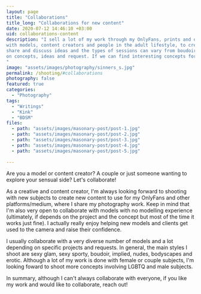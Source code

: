 ```yaml
---
layout: page
title: "Collaborations"
title_long: "Collaborations for new content"
date: 2020-07-12 14:46:10 +03:00
uid: collaborations-content
description: "I sell a lot of my work through my OnlyFans, prints and other medium. For so, I often collaborate
with models, content creators and people in the adult lifestyle, to create new content. I love to
share and discuss ideas and the types of sessions can vary from boudoir to erotic, depending
on concepts, ideas and request. If we can find interesting concepts for all, Let's Shoot!  
"
image: "assets/images/photography/sinners_s.jpg"
permalink: /shooting/#collaborations
photography: false
featured: true
categories: 
  - "Photography"
tags:
  - "Writings"
  - "Kink"
  - "BDSM"
files:
  - path: "assets/images/masonary-post/post-1.jpg"
  - path: "assets/images/masonary-post/post-2.jpg"
  - path: "assets/images/masonary-post/post-3.jpg"
  - path: "assets/images/masonary-post/post-4.jpg"
  - path: "assets/images/masonary-post/post-5.jpg"
  
---
```


Are you a model or content creator? A couple or just  someone wanting to explore your sensual
side? Let's collaborate!

As a creative and content creator, I'm always looking forward to shooting with new subjects
to create new content to use for my OnlyFans and other platforms/medium, where I share my
photography work. Keep in mind that I'm also very open to collaborate with models with no
modelling experience (ultimately, if depends on the project and the concept but most of the 
time it works just fine). I actually really enjoy helping new models and clients get used to the camera
and raise their confidence. 

I usually collaborate with a very diverse number of models and a lot depending on
specific projects and requests. In general, the main styles I shoot are sexy glam,
sexy sporty, boudoir, implied, nudes, bodyscapes and erotic. Although a lot of my work is
done with female or couple subjects, I'm looking foward to shoot more concepts involving LGBTQ
and male subjects.

In summary, although I can't always collaborate with everyone, if you like my work and would like
to collaborate, reach out!
